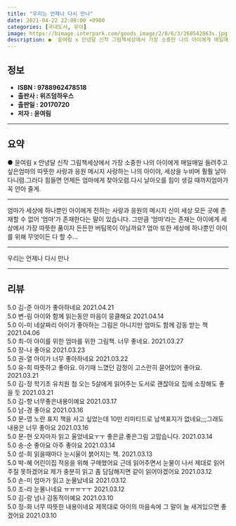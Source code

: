 ```yaml
---
title: "우리는 언제나 다시 만나"
date: 2021-04-22 22:08:00 +0900
categories: [국내도서, 유아]
image: https://bimage.interpark.com/goods_image/2/8/6/3/268542863s.jpg
description: ●  윤여림 x 안녕달 신작 그림책세상에서 가장 소중한 나의 아이에게 매일매일 들려주고 싶은엄마의 따뜻한 사랑과 응원 메시지 사랑하는 나의 아이야, 세상을 누비며 훨훨 날아다니렴.그러다 힘들면 언제든 엄마에게 찾아오렴.다시 날아오를 힘이 생길 때까지엄마가 꼭 안아 줄게.
---
```


## **정보**

- **ISBN : 9788962478518**
- **출판사 : 위즈덤하우스**
- **출판일 : 20170720**
- **저자 : 윤여림**

------



## **요약**

●  윤여림 x 안녕달 신작 그림책세상에서 가장 소중한 나의 아이에게 매일매일 들려주고 싶은엄마의 따뜻한 사랑과 응원 메시지 사랑하는 나의 아이야, 세상을 누비며 훨훨 날아다니렴.그러다 힘들면 언제든 엄마에게 찾아오렴.다시 날아오를 힘이 생길 때까지엄마가 꼭 안아 줄게.

------

엄마가 세상에 하나뿐인 아이에게 전하는 사랑과 응원의 메시지 &#x0D;&#x0D;신이 세상 모든 곳에 존재할 수 없어 ‘엄마’가 존재한다는 말이 있습니다. 그만큼 ‘엄마’라는 존재는 아이에게 세상에서 가장 따뜻한 품이자 든든한 버팀목이 아닐까요? 엄마 또한 세상에 하나뿐인 아이를 위해 무엇이든 다 할 수... 

------


우리는 언제나 다시 만나 

------


## **리뷰** 

5.0 김-준 아이가 좋아하네요 2021.04.21 <br/>5.0 변-림 아이와 함께 읽는동안 마음이 뭉클해요 2021.04.14 <br/>5.0 이-미 네살짜리 아이가 좋아하는 그림은 아니지만 엄마도 함께 감동 받는 책 2021.04.06 <br/>5.0 최-아 아이를 위한 엄마를 위한 그림책. 너무 좋네요. 2021.03.27 <br/>5.0 장-나 좋아요  2021.03.23 <br/>5.0 권-열 아이가 너무 좋아하네요 2021.03.22 <br/>5.0 유-희 따뜻하고 좋아요. 아기때 느꼈던 감정이 고스란히 묻어있어 좋아요. 2021.03.21 <br/>5.0 김-정 학기초 유치원 첨 오는 5살에게 읽어주는 도서로 괜찮아요 집에 소장해도 좋을 듯 2021.03.21 <br/>5.0 김-향 너무좋은내용이예요 2021.03.17 <br/>5.0 남-경 좋아요 2021.03.16 <br/>5.0 문-영 노란 표지 책을 사고 싶었는데 10만 리미티드로 남색표지가 없네요;;;그래도 내용은 너무 좋아요 2021.03.16 <br/>5.0 문-현 오자마자 읽고 울었네요ㅜㅜ
좋은글.좋은그림 고맙습니다. 2021.03.14 <br/>5.0 송-순 좋아요 아주 좋아요  2021.03.14 <br/>5.0 성-희 읽을때마다 눈시울이 붉어지는 책. 2021.03.13 <br/>5.0 박-혜 어린이집 적응을 위해 구매했어요 근데 읽어주면서 눈물이 나서 제대로 읽어주질 못하겠어요 제가 충분히 읽고 좀 담담해지면 같이 읽어야겠어요 2021.03.12 <br/>5.0 손-미 엄마가 읽고 눈물났네요  2021.03.12 <br/>5.0 조-라 눈물나네요 ㅠㅠㅠㅜㅜ 2021.03.12 <br/>5.0 김-랑 넘나 감동적이예요 2021.03.10 <br/>5.0 정-화 너무 따뜻한 내용이네요
제목대로 아이의 마음속에 그 말이 늘 새겨있으면 좋겠어요 2021.03.10 <br/>